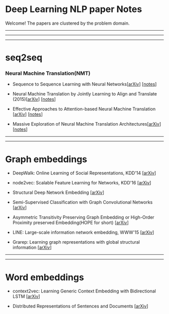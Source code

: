 # Deep Learning NLP paper Notes

Welcome! The papers are clustered by the problem domain.

---
---
---

# seq2seq

### Neural Machine Translation(NMT)

* Sequence to Sequence Learning with Neural Networks[[arXiv](https://arxiv.org/abs/1409.3215)] [[notes](https://github.com/iamsiva11/DLNLP-papernotes/blob/master/notes/nmt/seq2seq-with-Neural-Networks.md)] 

* Neural Machine Translation by Jointly Learning to Align and Translate (2015)[[arXiv](https://arxiv.org/abs/1409.0473)] [[notes](https://github.com/iamsiva11/DLNLP-papernotes/blob/master/notes/nmt/nmt-by-Jointly-Learning-to-AlignandTranslate.md)] 

* Effective Approaches to Attention-based Neural Machine Translation
[[arXiv](https://arxiv.org/abs/1508.04025)] [[notes](https://github.com/iamsiva11/DLNLP-papernotes/blob/master/notes/nmt/Effective-Approaches-to-Attention-based-nmt.md)] 

* Massive Exploration of Neural Machine Translation Architectures[[arXiv](https://arxiv.org/pdf/1703.03906.pdf)] [[notes](https://github.com/iamsiva11/DLNLP-papernotes/blob/master/notes/nmt/Massive-exploration-NMT.md)] 


---
---

# Graph embeddings 

* DeepWalk: Online Learning of Social Representations, KDD'14 [[arXiv](https://arxiv.org/abs/1403.6652)]

* node2vec: Scalable Feature Learning for Networks, KDD'16 [[arXiv](https://arxiv.org/abs/1607.00653)]

* Structural Deep Network Embedding [[arXiv](http://www.kdd.org/kdd2016/papers/files/rfp0191-wangAemb.pdf)]

* Semi-Supervised Classification with Graph Convolutional Networks [[arXiv](https://arxiv.org/abs/1609.02907)]

* Asymmetric Transitivity Preserving Graph Embedding or High-Order Proximity preserved Embedding(HOPE for short) [[arXiv](http://www.kdd.org/kdd2016/papers/files/rfp0184-ouA.pdf)]

* LINE: Large-scale information network embedding, WWW'15 [[arXiv](https://arxiv.org/abs/1503.03578)]

* Grarep: Learning graph representations with global structural information [[arXiv](http://dl.acm.org/citation.cfm?id=2806512)]

---
---


# Word embeddings 

* context2vec: Learning Generic Context Embedding with Bidirectional LSTM [[arXiv](http://www.aclweb.org/anthology/K16-1006)] 

* Distributed Representations of Sentences and Documents [[arXiv](https://cs.stanford.edu/~quocle/paragraph_vector.pdf)]
